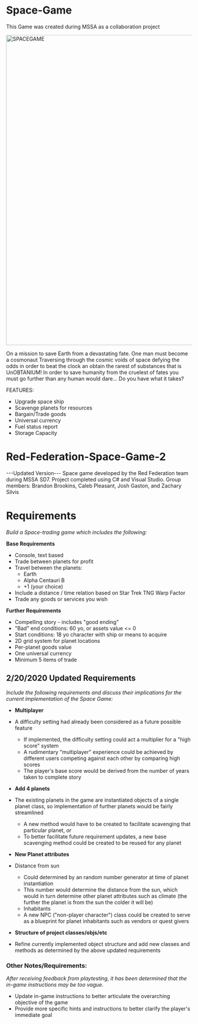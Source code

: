# Space-Game
This Game was created during MSSA as a collaboration project



<img width="840" alt="SPACEGAME" src="https://user-images.githubusercontent.com/60155133/75011822-6bfd8c80-5435-11ea-83a5-48e9ea1988c0.png">

On a mission to save Earth from a devastating fate. One man must become a cosmonaut
 Traversing through the cosmic voids of space defying the odds in order to beat the clock an obtain the rarest of substances that is UnOBTANIUM!
 In order to save humanity from the cruelest of fates you must go further than any human would dare… Do you have what it takes?

 

FEATURES: 

  * Upgrade space ship
  * Scavenge planets for resources
  * Bargain/Trade goods
  * Universal currency 
  * Fuel status report
  * Storage Capacity

  

  


# Red-Federation-Space-Game-2

---Updated Version---
Space game developed by the Red Federation team during MSSA SD7. Project completed using C# and Visual Studio. Group members: Brandon Brookins, Caleb Pleasant, Josh Gaston, and Zachary Silvis

# Requirements

*Build a Space-trading game which includes the following:*

**Base Requirements**

-   Console, text based
-   Trade between planets for profit
-   Travel between the planets:
    -   Earth
    -   Alpha Centauri B
    -   +1 (your choice)
-   Include a distance / time relation based on Star Trek TNG Warp Factor
-   Trade any goods or services you wish

**Further Requirements**

-   Compelling story - includes "good ending"
-   "Bad" end conditions: 60 yo, or assets value <= 0
-   Start conditions: 18 yo character with ship or means to acquire
-   2D grid system for planet locations
-   Per-planet goods value
-   One universal currency
-   Minimum 5 items of trade

## 2/20/2020 Updated Requirements

*Include the following requirements and discuss their implications for the current implementation of the Space Game:*

- **Multiplayer**
 - A difficulty setting had already been considered as a future possible feature
   -  If implemented, the difficulty setting could act a multiplier for a "high score" system
   -  A rudimentary "multiplayer" experience could be achieved by different users competing against each other by comparing high scores
   -  The player's base score would be derived from the number of years taken to complete story

- **Add 4 planets**
 - The existing planets in the game are instantiated objects of a single planet class, so implementation of further planets would be fairly streamlined
   - A new method would have to be created to facilitate scavenging that particular planet, *or* 
   - To better facilitate future requirement updates, a new base scavenging method could be created to be reused for any planet

- **New Planet attributes**
 - Distance from sun
   - Could determined by an random number generator at time of planet instantiation
    - This number would determine the distance from the sun, which would in turn determine other planet attributes such as climate (the further the planet is from the sun the colder it will be)
   - Inhabitants
    - A new NPC ("non-player character") class could be created to serve as a blueprint for planet inhabitants such as vendors or quest givers

- **Structure of project classes/objs/etc**
 - Refine currently implemented object structure and add new classes and methods as determined by the above updated requirements

### Other Notes/Requirements:

*After receiving feedback from playtesting, it has been determined that the in-game instructions may be too vague.*

- Update in-game instructions to better articulate the overarching objective of the game 
- Provide more specific hints and instructions to better clarify the player's immediate goal
